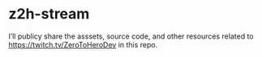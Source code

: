# z2h-stream

I’ll publicy share the asssets, source code, and other resources related to https://twitch.tv/ZeroToHeroDev in this repo.
